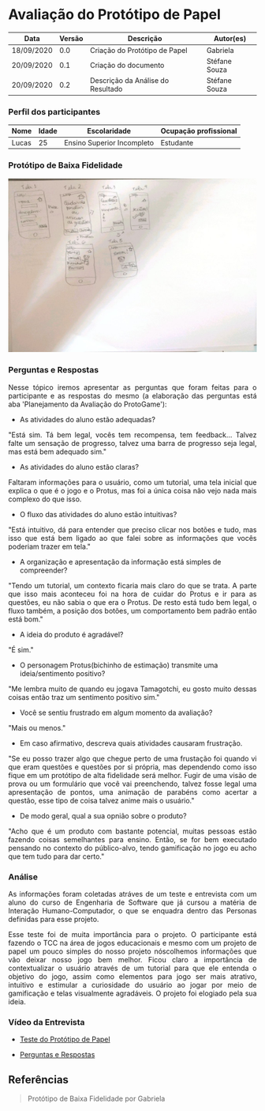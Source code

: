 # Avaliação do Protótipo de Papel

Data | Versão | Descrição | Autor(es)
---- | ---- | ----| -----
18/09/2020 | 0.0 | Criação do Protótipo de Papel | Gabriela
20/09/2020 | 0.1 | Criação do documento | Stéfane Souza
20/09/2020 | 0.2 | Descrição da Análise do Resultado | Stéfane Souza

### Perfil dos participantes

| Nome  | Idade  | Escolaridade   | Ocupação profissional |
|---|---|---|---|
| Lucas | 25 | Ensino Superior Incompleto  | Estudante |

### Protótipo de Baixa Fidelidade

![Storyboard 1 -](./img/prototipoPapel.jpg)


### Perguntas e Respostas
<p align="justify">Nesse tópico iremos apresentar as perguntas que foram feitas para o participante e as respostas do mesmo (a elaboração das perguntas está aba 'Planejamento da Avaliação do ProtoGame'): </p>

- As atividades do aluno estão adequadas?

<p align="justify">"Está sim. Tá bem legal, vocês tem recompensa, tem feedback... Talvez falte um sensação de progresso, talvez uma barra de progresso seja legal, mas está bem adequado sim." </p>

- As atividades do aluno estão claras?

<p align="justify"> Faltaram informações para o usuário, como um tutorial, uma tela inicial que explica o que é o jogo e o Protus, mas foi a única coisa não vejo nada mais complexo do que isso. </p>

- O fluxo das atividades do aluno estão intuitivas?

<p align="justify">"Está intuitivo, dá para entender que preciso clicar nos botões e tudo, mas isso que está bem ligado ao que falei sobre as informações que vocês poderiam trazer em tela." </p>

- A organização e apresentação da informação está simples de compreender?

<p align="justify">"Tendo um tutorial, um contexto ficaria mais claro do que se trata. A parte que isso mais aconteceu foi na hora de cuidar do Protus e ir para as questões, eu não sabia o que era o Protus. De resto está tudo bem legal, o fluxo também, a posição dos botões, um comportamento bem padrão então está bom." </p>

- A ideia do produto é agradável?

"É sim."

- O personagem Protus(bichinho de estimação) transmite uma ideia/sentimento positivo?

<p align="justify">"Me lembra muito de quando eu jogava Tamagotchi, eu gosto muito dessas coisas então traz um sentimento positivo sim." </p>

- Você se sentiu frustrado em algum momento da avaliação?

 "Mais ou menos."

- Em caso afirmativo, descreva quais atividades causaram frustração.

<p align="justify">"Se eu posso trazer algo que chegue perto de uma frustação foi quando vi que eram questões e questões por si própria, mas dependendo como isso fique em um protótipo de alta fidelidade será melhor. Fugir de uma visão de prova ou um formulário que você vai preenchendo, talvez fosse legal uma apresentação de pontos, uma animação de parabéns como acertar a questão, esse tipo de coisa talvez anime mais o usuário." </p>

- De modo geral, qual a sua opnião sobre o produto?

<p align="justify">"Acho que é um produto com bastante potencial, muitas pessoas estão fazendo coisas semelhantes para ensino. Então, se for bem executado pensando no contexto do público-alvo, tendo gamificação no jogo eu acho que tem tudo para dar certo." </p>

### Análise

<p align="justify">As informações foram coletadas atráves de um teste e entrevista com um aluno do curso de Engenharia de Software que já cursou a matéria de Interação Humano-Computador, o que se enquadra dentro das Personas definidas para esse projeto. </p>

<p align="justify">Esse teste foi de muita importância para o projeto. O participante está fazendo o TCC na área de jogos educacionais e mesmo com um projeto de papel um pouco simples do nosso projeto nóscolhemos informações que vão deixar nosso jogo bem melhor. Ficou claro a importância de contextualizar o usuário através de um tutorial para que ele entenda o objetivo do jogo, assim como elementos para jogo ser mais atrativo, intuitivo e estimular a curiosidade do usuário ao jogar por meio de gamificação e telas visualmente agradáveis. O projeto foi elogiado pela sua ideia. </p>

### Vídeo da Entrevista

- [Teste do Protótipo de Papel](https://drive.google.com/file/d/14mh8qNwRrwmbN4OJMRXY1uAPODFYbmPw/view?usp=sharing)

- [Perguntas e Respostas](https://drive.google.com/file/d/15jJGiMmnHCzwWHNLceM6D7lRSFhdLerh/view?usp=sharing)

## Referências

>Protótipo de Baixa Fidelidade por Gabriela
